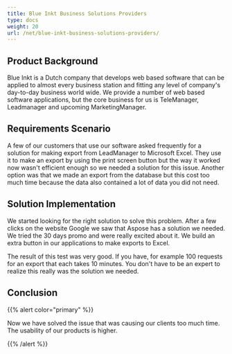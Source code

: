 ```yaml
---
title: Blue Inkt Business Solutions Providers
type: docs
weight: 20
url: /net/blue-inkt-business-solutions-providers/
---
```


## **Product Background**
Blue Inkt is a Dutch company that develops web based software that can be applied to almost every business station and fitting any level of company's day-to-day business world wide. We provide a number of web based software applications, but the core business for us is TeleManager, Leadmanager and upcoming MarketingManager.
## **Requirements Scenario**
A few of our customers that use our software asked frequently for a solution for making export from LeadManager to Microsoft Excel. They use it to make an export by using the print screen button but the way it worked now wasn't efficient enough so we needed a solution for this issue. Another option was that we made an export from the database but this cost too much time because the data also contained a lot of data you did not need.
## **Solution Implementation**
We started looking for the right solution to solve this problem. After a few clicks on the website Google we saw that Aspose has a solution we needed. We tried the 30 days promo and were really excited about it. We build an extra button in our applications to make exports to Excel.

The result of this test was very good. If you have, for example 100 requests for an export that each takes 10 minutes. You don't have to be an expert to realize this really was the solution we needed.
## **Conclusion**
{{% alert color="primary" %}} 

Now we have solved the issue that was causing our clients too much time. The usability of our products is higher. 

{{% /alert %}}
